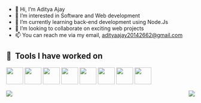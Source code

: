 - 👋 Hi, I’m Aditya Ajay
- 👀 I’m interested in Software and Web development
- 🌱 I’m currently learning back-end development using Node.Js
- 💞️ I’m looking to collaborate on exciting web projects
- 📫 You can reach me via my email, adityaajay20142662@gmail.com 

<h2> 🚀 &nbsp;Tools I have worked on</h2>
<p align="left">

  <img src="https://cdn.jsdelivr.net/gh/devicons/devicon/icons/cplusplus/cplusplus-original.svg" width="45" height="45"/>
          
  <img src="https://cdn.jsdelivr.net/gh/devicons/devicon/icons/html5/html5-original.svg" width="45" height="45"/>
  <img src="https://cdn.jsdelivr.net/gh/devicons/devicon/icons/css3/css3-original.svg" width="45" height="45"/>
          
  <img src="https://cdn.jsdelivr.net/gh/devicons/devicon/icons/bootstrap/bootstrap-original.svg" width="45" height="45"/>
  
  <img src="https://cdn.jsdelivr.net/gh/devicons/devicon/icons/nodejs/nodejs-original.svg" width="45" height="45"/>
  <img src="https://cdn.jsdelivr.net/gh/devicons/devicon/icons/express/express-original.svg" width="45" height="45"/>        
  <img src="https://cdn.jsdelivr.net/gh/devicons/devicon/icons/vscode/vscode-original.svg" width="45" height="45"/>
  
  <img src="https://cdn.jsdelivr.net/gh/devicons/devicon/icons/mongodb/mongodb-original.svg" width="45" height="45"/>
          
</p>

<div>
 <a href="https://github-readme-stats.vercel.app/api?username=adityaajay29&hide=stars,prs,issues,contribs&show_icons=true&theme=radical">
  <img align="left" src="https://github-readme-stats.vercel.app/api?username=adityaajay29&hide=stars,prs,issues,contribs&show_icons=true&theme=radical" />
</a>
<a href="https://github-readme-stats.vercel.app/api/top-langs/?username=adityaajay29&layout=compact">
  <img align="right" src="https://github-readme-stats.vercel.app/api/top-langs/?username=adityaajay29&layout=compact&show_icons=true&theme=radical" />
</a>
</div>

<!---
adityaajay29/adityaajay29 is a ✨ special ✨ repository because its `README.md` (this file) appears on your GitHub profile.
You can click the Preview link to take a look at your changes.
--->

